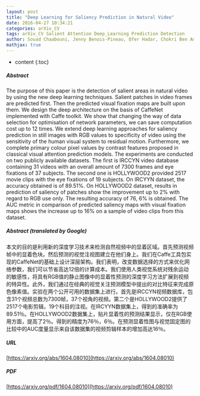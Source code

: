 ```yaml
---
layout: post
title: "Deep Learning for Saliency Prediction in Natural Video"
date: 2016-04-27 10:34:21
categories: arXiv_CV
tags: arXiv_CV Salient Attention Deep_Learning Prediction Detection
author: Souad Chaabouni, Jenny Benois-Pineau, Ofer Hadar, Chokri Ben Amar
mathjax: true
---
```


* content
{:toc}

##### Abstract
The purpose of this paper is the detection of salient areas in natural video by using the new deep learning techniques. Salient patches in video frames are predicted first. Then the predicted visual fixation maps are built upon them. We design the deep architecture on the basis of CaffeNet implemented with Caffe toolkit. We show that changing the way of data selection for optimisation of network parameters, we can save computation cost up to 12 times. We extend deep learning approaches for saliency prediction in still images with RGB values to specificity of video using the sensitivity of the human visual system to residual motion. Furthermore, we complete primary colour pixel values by contrast features proposed in classical visual attention prediction models. The experiments are conducted on two publicly available datasets. The first is IRCCYN video database containing 31 videos with an overall amount of 7300 frames and eye fixations of 37 subjects. The second one is HOLLYWOOD2 provided 2517 movie clips with the eye fixations of 19 subjects. On IRCYYN dataset, the accuracy obtained is of 89.51%. On HOLLYWOOD2 dataset, results in prediction of saliency of patches show the improvement up to 2% with regard to RGB use only. The resulting accuracy of 76, 6% is obtained. The AUC metric in comparison of predicted saliency maps with visual fixation maps shows the increase up to 16% on a sample of video clips from this dataset.

##### Abstract (translated by Google)
本文的目的是利用新的深度学习技术来检测自然视频中的显着区域。首先预测视频帧中的显着色块。然后预测的视觉注视图建立在他们身上。我们在Caffe工具包实现的CaffeNet的基础上设计深层架构。我们表明，改变数据选择的方式来优化网络参数，我们可以节省高达12倍的计算成本。我们使用人类视觉系统对残余运动的敏感性，将具有RGB值的静止图像中的显着性预测的深度学习方法扩展到视频的特异性。此外，我们通过在经典的视觉关注预测模型中提出的对比特征来完成原色像素值。实验在两个公开可用的数据集上进行。首先是IRCCYN视频数据库，包含31个视频总数为7300帧，37个视角的视频。第二个是HOLLYWOOD2提供了2517个电影剪辑，19个科目的注视。在IRCYYN数据集上，得到的准确率为89.51％。在HOLLYWOOD2数据集上，贴片显着性的预测结果显示，仅在RGB使用方面，提高了2％。得到的精度为76％，6％。在预测显着性图与视觉固定图的比较中的AUC度量显示来自该数据集的视频剪辑样本的增加高达16％。

##### URL
[https://arxiv.org/abs/1604.08010](https://arxiv.org/abs/1604.08010)

##### PDF
[https://arxiv.org/pdf/1604.08010](https://arxiv.org/pdf/1604.08010)


